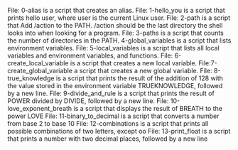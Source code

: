 File: 0-alias is a script that creates an alias.
File: 1-hello_you is a script that prints hello user, where user is the current Linux user.
File: 2-path is a script that Add /action to the PATH. /action should be the last directory the shell looks into when looking for a program.
File: 3-paths is a script that counts the number of directories in the PATH.
4-global_variables is a script that lists environment variables.
File: 5-local_variables is  a script that lists all local variables and environment variables, and functions.
File: 6-create_local_variable is  a script that creates a new local variable.
File:7-create_global_variable a script that creates a new global variable.
File: 8-true_knowledge is  a script that prints the result of the addition of 128 with the value stored in the environment variable TRUEKNOWLEDGE, followed by a new line.
File: 9-divide_and_rule is a script that prints the result of POWER divided by DIVIDE, followed by a new line.
File: 10-love_exponent_breath is a script that displays the result of BREATH to the power LOVE
File: 11-binary_to_decimal is a script that converts a number from base 2 to base 10
File: 12-combinations is  a script that prints all possible combinations of two letters, except oo
File: 13-print_float is a script that prints a number with two decimal places, followed by a new line
